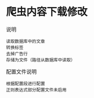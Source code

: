 # 爬虫内容下载修改

说明

    读取数据库中的文章
    转换标签
    去掉广告行
    存储为文件（路径从数据库中读取）

配置文件说明

    根据配置段进行配置
    正则表达式部分配置文件未启用